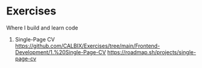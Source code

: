 # Exercises
Where I build and learn code
1. Single-Page CV https://github.com/CALBIX/Exercises/tree/main/Frontend-Development/1.%20Single-Page-CV
https://roadmap.sh/projects/single-page-cv
